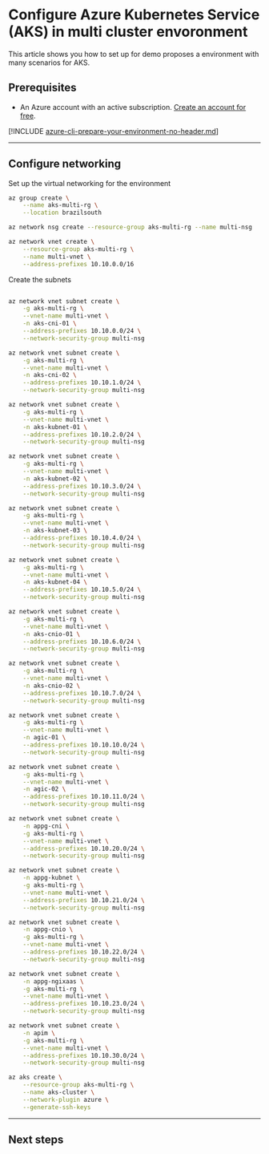 

# Configure Azure Kubernetes Service (AKS) in multi cluster envoronment

This article shows you how to set up for demo proposes a environment with many scenarios for AKS.


## Prerequisites

- An Azure account with an active subscription. [Create an account for free](https://azure.microsoft.com/free/?WT.mc_id=A261C142F).

[!INCLUDE [azure-cli-prepare-your-environment-no-header.md](~/reusable-content/azure-cli/azure-cli-prepare-your-environment-no-header.md)]

---

## Configure networking

Set up the virtual networking for the environment

```bash
az group create \
    --name aks-multi-rg \
    --location brazilsouth

az network nsg create --resource-group aks-multi-rg --name multi-nsg

az network vnet create \
    --resource-group aks-multi-rg \
    --name multi-vnet \
    --address-prefixes 10.10.0.0/16


```

Create the subnets
```bash

az network vnet subnet create \
    -g aks-multi-rg \
    --vnet-name multi-vnet \
    -n aks-cni-01 \
    --address-prefixes 10.10.0.0/24 \
    --network-security-group multi-nsg

az network vnet subnet create \
    -g aks-multi-rg \
    --vnet-name multi-vnet \
    -n aks-cni-02 \
    --address-prefixes 10.10.1.0/24 \
    --network-security-group multi-nsg

az network vnet subnet create \
    -g aks-multi-rg \
    --vnet-name multi-vnet \
    -n aks-kubnet-01 \
    --address-prefixes 10.10.2.0/24 \
    --network-security-group multi-nsg

az network vnet subnet create \
    -g aks-multi-rg \
    --vnet-name multi-vnet \
    -n aks-kubnet-02 \
    --address-prefixes 10.10.3.0/24 \
    --network-security-group multi-nsg

az network vnet subnet create \
    -g aks-multi-rg \
    --vnet-name multi-vnet \
    -n aks-kubnet-03 \
    --address-prefixes 10.10.4.0/24 \
    --network-security-group multi-nsg

az network vnet subnet create \
    -g aks-multi-rg \
    --vnet-name multi-vnet \
    -n aks-kubnet-04 \
    --address-prefixes 10.10.5.0/24 \
    --network-security-group multi-nsg

az network vnet subnet create \
    -g aks-multi-rg \
    --vnet-name multi-vnet \
    -n aks-cnio-01 \
    --address-prefixes 10.10.6.0/24 \
    --network-security-group multi-nsg

az network vnet subnet create \
    -g aks-multi-rg \
    --vnet-name multi-vnet \
    -n aks-cnio-02 \
    --address-prefixes 10.10.7.0/24 \
    --network-security-group multi-nsg

az network vnet subnet create \
    -g aks-multi-rg \
    --vnet-name multi-vnet \
    -n agic-01 \
    --address-prefixes 10.10.10.0/24 \
    --network-security-group multi-nsg

az network vnet subnet create \
    -g aks-multi-rg \
    --vnet-name multi-vnet \
    -n agic-02 \
    --address-prefixes 10.10.11.0/24 \
    --network-security-group multi-nsg

az network vnet subnet create \
    -n appg-cni \
    -g aks-multi-rg \
    --vnet-name multi-vnet \
    --address-prefixes 10.10.20.0/24 \
    --network-security-group multi-nsg

az network vnet subnet create \
    -n appg-kubnet \
    -g aks-multi-rg \
    --vnet-name multi-vnet \
    --address-prefixes 10.10.21.0/24 \
    --network-security-group multi-nsg

az network vnet subnet create \
    -n appg-cnio \
    -g aks-multi-rg \
    --vnet-name multi-vnet \
    --address-prefixes 10.10.22.0/24 \
    --network-security-group multi-nsg

az network vnet subnet create \
    -n appg-ngixaas \
    -g aks-multi-rg \
    --vnet-name multi-vnet \
    --address-prefixes 10.10.23.0/24 \
    --network-security-group multi-nsg

az network vnet subnet create \
    -n apim \
    -g aks-multi-rg \
    --vnet-name multi-vnet \
    --address-prefixes 10.10.30.0/24 \
    --network-security-group multi-nsg

az aks create \
    --resource-group aks-multi-rg \
    --name aks-cluster \
    --network-plugin azure \
    --generate-ssh-keys


```

---

## Next steps



